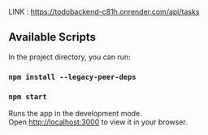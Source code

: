 
LINK : https://todobackend-c81h.onrender.com/api/tasks
## Available Scripts

In the project directory, you can run:
### `npm install --legacy-peer-deps`
### `npm start`


Runs the app in the development mode.\
Open [http://localhost:3000](http://localhost:3000) to view it in your browser.

 
 
 
